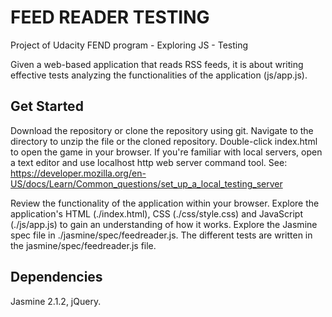 # FEED READER TESTING
Project of Udacity FEND program - Exploring JS - Testing

Given a web-based application that reads RSS feeds, it is about writing effective tests analyzing the functionalities of the application (js/app.js).

## Get Started
Download the repository or clone the repository using git.
Navigate to the directory to unzip the file or the cloned repository.
Double-click index.html to open the game in your browser.
If you're familiar with local servers, open a text editor and use localhost http web server command tool.
See: https://developer.mozilla.org/en-US/docs/Learn/Common_questions/set_up_a_local_testing_server

Review the functionality of the application within your browser.
Explore the application's HTML (./index.html), CSS (./css/style.css) and JavaScript (./js/app.js) to gain an understanding of how it works.
Explore the Jasmine spec file in ./jasmine/spec/feedreader.js.
The different tests are written in the jasmine/spec/feedreader.js file.

## Dependencies
Jasmine 2.1.2,
jQuery.

